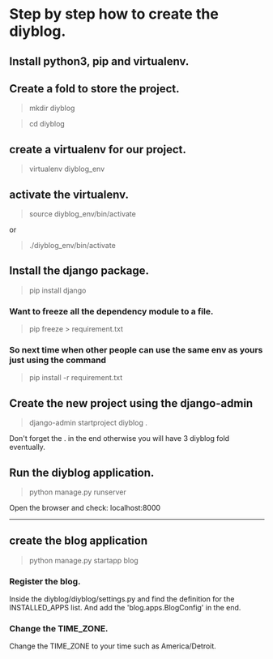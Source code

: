 # Step by step how to create the diyblog.

## Install python3, pip and virtualenv.

## Create a fold to store the project.

> mkdir diyblog

> cd diyblog

## create a virtualenv for our project.
> virtualenv diyblog_env

## activate the virtualenv.
> source diyblog_env/bin/activate

or

> ./diyblog_env/bin/activate

## Install the django package.
> pip install django
### Want to freeze all the dependency module to a file.
> pip freeze > requirement.txt
### So next time when other people can use the same env as yours just using the command
> pip install -r requirement.txt

## Create the new project using the django-admin
> django-admin startproject diyblog .

Don't forget the . in the end otherwise you will have 3 diyblog fold eventually.

## Run the diyblog application.
> python manage.py runserver

Open the browser and check: localhost:8000

___

## create the blog application

> python manage.py startapp blog

### Register the blog.

Inside the diyblog/diyblog/settings.py and find the definition for the INSTALLED_APPS list. And add the 'blog.apps.BlogConfig' in the end.

### Change the TIME_ZONE.

Change the TIME_ZONE to your time such as America/Detroit. 
